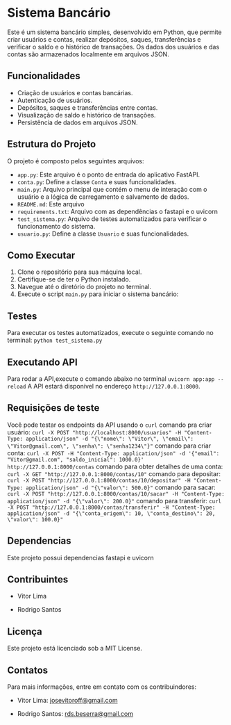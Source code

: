 # Sistema Bancário

Este é um sistema bancário simples, desenvolvido em Python, que permite criar usuários e contas, realizar depósitos, saques, transferências e verificar o saldo e o histórico de transações. Os dados dos usuários e das contas são armazenados localmente em arquivos JSON.

## Funcionalidades

- Criação de usuários e contas bancárias.
- Autenticação de usuários.
- Depósitos, saques e transferências entre contas.
- Visualização de saldo e histórico de transações.
- Persistência de dados em arquivos JSON.

## Estrutura do Projeto

O projeto é composto pelos seguintes arquivos:

- `app.py`: Este arquivo é o ponto de entrada do aplicativo FastAPI.
- `conta.py`: Define a classe `Conta` e suas funcionalidades.
- `main.py`: Arquivo principal que contém o menu de interação com o usuário e a lógica de carregamento e salvamento de dados.
- `README.md`: Este arquivo
- `requirements.txt`:  Arquivo com as dependências o fastapi e o uvicorn
- `test_sistema.py`: Arquivo de testes automatizados para verificar o funcionamento do sistema.
- `usuario.py`: Define a classe `Usuario` e suas funcionalidades.

## Como Executar

1. Clone o repositório para sua máquina local.
2. Certifique-se de ter o Python instalado.
3. Navegue até o diretório do projeto no terminal.
4. Execute o script `main.py` para iniciar o sistema bancário:

## Testes

Para executar os testes automatizados, execute o seguinte comando no terminal:
`python test_sistema.py`

## Executando API
Para rodar a API,execute o comando abaixo no terminal
`uvicorn app:app --reload`
A API estará disponível no endereço `http://127.0.0.1:8000`.

## Requisições de teste
Você pode testar os endpoints da API usando o `curl`
comando pra criar usuário: `curl -X POST "http://localhost:8000/usuarios" -H "Content-Type: application/json" -d "{\"nome\": \"Vitor\", \"email\": \"Vitor@gmail.com\", \"senha\": \"senha1234\"}"`
comando para criar conta: `curl -X POST -H "Content-Type: application/json" -d '{"email": "Vitor@gmail.com", "saldo_inicial": 1000.0}' http://127.0.0.1:8000/contas`
comando para obter detalhes de uma conta: `curl -X GET "http://127.0.0.1:8000/contas/10"`
comando para depositar: `curl -X POST "http://127.0.0.1:8000/contas/10/depositar" -H "Content-Type: application/json" -d "{\"valor\": 500.0}"`
comando para sacar: `curl -X POST "http://127.0.0.1:8000/contas/10/sacar" -H "Content-Type: application/json" -d "{\"valor\": 200.0}"`
comando para transferir: `curl -X POST "http://127.0.0.1:8000/contas/transferir" -H "Content-Type: application/json" -d "{\"conta_origem\": 10, \"conta_destino\": 20, \"valor\": 100.0}"`

## Dependencias

Este projeto possui dependencias fastapi e uvicorn

## Contribuintes

- Vitor Lima

- Rodrigo Santos

## Licença

Este projeto está licenciado sob a MIT License.

## Contatos

Para mais informações, entre em contato com os contribuindores:

- Vitor Lima: josevitoroff@gmail.com

- Rodrigo Santos: rds.beserra@gmail.com
